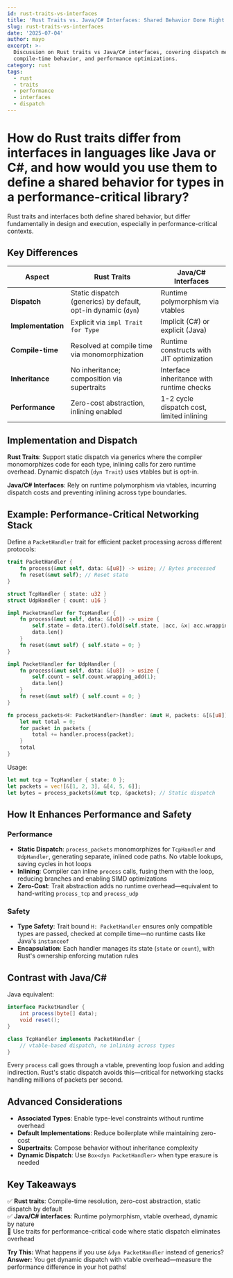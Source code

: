 ```yaml
---
id: rust-traits-vs-interfaces
title: 'Rust Traits vs. Java/C# Interfaces: Shared Behavior Done Right'
slug: rust-traits-vs-interfaces
date: '2025-07-04'
author: mayo
excerpt: >-
  Discussion on Rust traits vs Java/C# interfaces, covering dispatch mechanisms,
  compile-time behavior, and performance optimizations.
category: rust
tags:
  - rust
  - traits
  - performance
  - interfaces
  - dispatch
---
```


# How do Rust traits differ from interfaces in languages like Java or C#, and how would you use them to define a shared behavior for types in a performance-critical library?

Rust traits and interfaces both define shared behavior, but differ fundamentally in design and execution, especially in performance-critical contexts.

## Key Differences

| Aspect | Rust Traits | Java/C# Interfaces |
|--------|-------------|-------------------|
| **Dispatch** | Static dispatch (generics) by default, opt-in dynamic (`dyn`) | Runtime polymorphism via vtables |
| **Implementation** | Explicit via `impl Trait for Type` | Implicit (C#) or explicit (Java) |
| **Compile-time** | Resolved at compile time via monomorphization | Runtime constructs with JIT optimization |
| **Inheritance** | No inheritance; composition via supertraits | Interface inheritance with runtime checks |
| **Performance** | Zero-cost abstraction, inlining enabled | 1-2 cycle dispatch cost, limited inlining |

## Implementation and Dispatch

**Rust Traits**: Support static dispatch via generics where the compiler monomorphizes code for each type, inlining calls for zero runtime overhead. Dynamic dispatch (`dyn Trait`) uses vtables but is opt-in.

**Java/C# Interfaces**: Rely on runtime polymorphism via vtables, incurring dispatch costs and preventing inlining across type boundaries.

## Example: Performance-Critical Networking Stack

Define a `PacketHandler` trait for efficient packet processing across different protocols:

```rust
trait PacketHandler {
    fn process(&mut self, data: &[u8]) -> usize; // Bytes processed
    fn reset(&mut self); // Reset state
}

struct TcpHandler { state: u32 }
struct UdpHandler { count: u16 }

impl PacketHandler for TcpHandler {
    fn process(&mut self, data: &[u8]) -> usize {
        self.state = data.iter().fold(self.state, |acc, &x| acc.wrapping_add(x as u32));
        data.len()
    }
    fn reset(&mut self) { self.state = 0; }
}

impl PacketHandler for UdpHandler {
    fn process(&mut self, data: &[u8]) -> usize {
        self.count = self.count.wrapping_add(1);
        data.len()
    }
    fn reset(&mut self) { self.count = 0; }
}

fn process_packets<H: PacketHandler>(handler: &mut H, packets: &[&[u8]]) -> usize {
    let mut total = 0;
    for packet in packets {
        total += handler.process(packet);
    }
    total
}
```

Usage:
```rust
let mut tcp = TcpHandler { state: 0 };
let packets = vec![&[1, 2, 3], &[4, 5, 6]];
let bytes = process_packets(&mut tcp, &packets); // Static dispatch
```

## How It Enhances Performance and Safety

### Performance

- **Static Dispatch**: `process_packets` monomorphizes for `TcpHandler` and `UdpHandler`, generating separate, inlined code paths. No vtable lookups, saving cycles in hot loops
- **Inlining**: Compiler can inline `process` calls, fusing them with the loop, reducing branches and enabling SIMD optimizations
- **Zero-Cost**: Trait abstraction adds no runtime overhead—equivalent to hand-writing `process_tcp` and `process_udp`

### Safety

- **Type Safety**: Trait bound `H: PacketHandler` ensures only compatible types are passed, checked at compile time—no runtime casts like Java's `instanceof`
- **Encapsulation**: Each handler manages its state (`state` or `count`), with Rust's ownership enforcing mutation rules

## Contrast with Java/C#

Java equivalent:
```java
interface PacketHandler {
    int process(byte[] data);
    void reset();
}

class TcpHandler implements PacketHandler {
    // vtable-based dispatch, no inlining across types
}
```

Every `process` call goes through a vtable, preventing loop fusion and adding indirection. Rust's static dispatch avoids this—critical for networking stacks handling millions of packets per second.

## Advanced Considerations

- **Associated Types**: Enable type-level constraints without runtime overhead
- **Default Implementations**: Reduce boilerplate while maintaining zero-cost
- **Supertraits**: Compose behavior without inheritance complexity
- **Dynamic Dispatch**: Use `Box<dyn PacketHandler>` when type erasure is needed

## Key Takeaways

✅ **Rust traits**: Compile-time resolution, zero-cost abstraction, static dispatch by default  
✅ **Java/C# interfaces**: Runtime polymorphism, vtable overhead, dynamic by nature  
🚀 Use traits for performance-critical code where static dispatch eliminates overhead

**Try This:** What happens if you use `&dyn PacketHandler` instead of generics?  
**Answer:** You get dynamic dispatch with vtable overhead—measure the performance difference in your hot paths!
